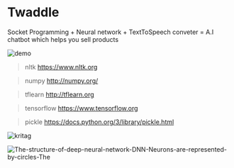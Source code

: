 # Twaddle
  Socket Programming + Neural network + TextToSpeech conveter = A.I chatbot which helps you sell products 
  
  ![demo](https://user-images.githubusercontent.com/39494791/92507171-2f07b480-f224-11ea-9e24-2176c6674832.gif)

  
  
  

> nltk https://www.nltk.org

> numpy http://numpy.org/
 
> tflearn http://tflearn.org

> tensorflow https://www.tensorflow.org 

> pickle https://docs.python.org/3/library/pickle.html
 
  ![kritag](https://user-images.githubusercontent.com/39494791/92328301-7a339300-f07d-11ea-950b-71ed663d6af1.jpg)
  
  
  
  
  
  
  
  
  
  
  
  ![The-structure-of-deep-neural-network-DNN-Neurons-are-represented-by-circles-The](https://user-images.githubusercontent.com/39494791/92431539-6428ee00-f1b5-11ea-82eb-833a1d22a9d9.png)
